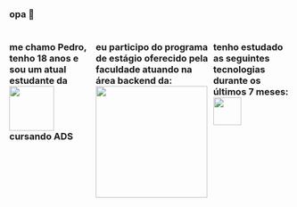 ### opa 👋

<h3 style="display:flex;">

me chamo Pedro, tenho 18 anos e sou
um atual estudante da <img src="https://github.com/scortuzzi/scortuzzi/assets/142420670/ea633199-ef63-4603-a5f4-354af2fe75e1" style="width: 80px"> cursando ADS

eu participo do programa de estágio oferecido pela faculdade atuando na área backend da:
<img src="https://github.com/scortuzzi/scortuzzi/assets/142420670/c116a241-7c78-4161-ab00-7886748728e6" style="width:200px">

tenho estudado as seguintes tecnologias durante os últimos 7 meses:
<img src="https://cdn4.iconfinder.com/data/icons/logos-and-brands/512/181_Java_logo_logos-512.png" style="width:50px">

</h3>
